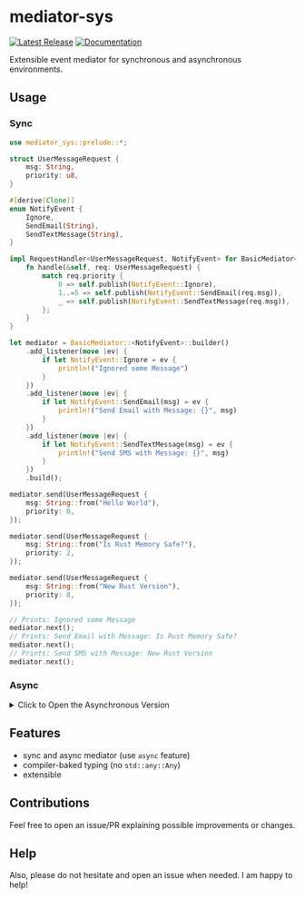 # mediator-sys
[![Latest Release][crates-io-badge]][crates-io-url]
[![Documentation][docs-rs-img]][docs-rs-url]

Extensible event mediator for synchronous and asynchronous environments.

## Usage
### Sync
```rust
use mediator_sys::prelude::*;

struct UserMessageRequest {
    msg: String,
    priority: u8,
}

#[derive(Clone)]
enum NotifyEvent {
    Ignore,
    SendEmail(String),
    SendTextMessage(String),
}

impl RequestHandler<UserMessageRequest, NotifyEvent> for BasicMediator<NotifyEvent> {
    fn handle(&self, req: UserMessageRequest) {
        match req.priority {
            0 => self.publish(NotifyEvent::Ignore),
            1..=5 => self.publish(NotifyEvent::SendEmail(req.msg)),
            _ => self.publish(NotifyEvent::SendTextMessage(req.msg)),
        };
    }
}

let mediator = BasicMediator::<NotifyEvent>::builder()
    .add_listener(move |ev| {
        if let NotifyEvent::Ignore = ev {
            println!("Ignored some Message")
        }
    })
    .add_listener(move |ev| {
        if let NotifyEvent::SendEmail(msg) = ev {
            println!("Send Email with Message: {}", msg)
        }
    })
    .add_listener(move |ev| {
        if let NotifyEvent::SendTextMessage(msg) = ev {
            println!("Send SMS with Message: {}", msg)
        }
    })
    .build();

mediator.send(UserMessageRequest {
    msg: String::from("Hello World"),
    priority: 0,
});

mediator.send(UserMessageRequest {
    msg: String::from("Is Rust Memory Safe?"),
    priority: 2,
});

mediator.send(UserMessageRequest {
    msg: String::from("New Rust Version"),
    priority: 8,
});

// Prints: Ignored some Message
mediator.next();
// Prints: Send Email with Message: Is Rust Memory Safe?
mediator.next();
// Prints: Send SMS with Message: New Rust Version
mediator.next();

```

### Async
<details>
    <summary>Click to Open the Asynchronous Version</summary>

    ```rust
    use mediator_sys::prelude::*;
    use async_trait::async_trait;

    struct UserMessageRequest {
        msg: String,
        priority: u8,
    }

    #[derive(Clone)]
    enum NotifyEvent {
        Ignore,
        SendEmail(String),
        SendTextMessage(String),
    }

    #[async_trait]
    impl AsyncRequestHandler<UserMessageRequest, NotifyEvent> for BasicAsyncMediator<NotifyEvent> {
        async fn handle(&self, req: UserMessageRequest) {
            match req.priority {
                0 => self.publish(NotifyEvent::Ignore).await,
                1..=5 => self.publish(NotifyEvent::SendEmail(req.msg)).await,
                _ => self.publish(NotifyEvent::SendTextMessage(req.msg)).await,
            };
        }
    }

    let mediator = BasicMediator::<NotifyEvent>::builder()
        .add_listener(move |ev| {
            if let NotifyEvent::Ignore = ev {
                println!("Ignored some Message")
            }
        })
        .add_listener(move |ev| {
            if let NotifyEvent::SendEmail(msg) = ev {
                println!("Send Email with Message: {}", msg)
            }
        })
        .add_listener(move |ev| {
            if let NotifyEvent::SendTextMessage(msg) = ev {
                println!("Send SMS with Message: {}", msg)
            }
        })
        .build();

    async_std::task::block_on(async {
        let async_mediator = BasicAsyncMediator::<NotifyEvent>::from(mediator);

        async_mediator.send(UserMessageRequest {
            msg: String::from("Hello World"),
            priority: 0,
        }).await;
    
        async_mediator.send(UserMessageRequest {
            msg: String::from("Is Rust Memory Safe?"),
            priority: 2,
        }).await;
    
        async_mediator.send(UserMessageRequest {
            msg: String::from("New Rust Version"),
            priority: 8,
        }).await;

        async_mediator.next().await;
        async_mediator.next().await;
        async_mediator.next().await;
    });
    ```
</details>

## Features
- sync and async mediator (use `async` feature)
- compiler-baked typing (no `std::any::Any`)
- extensible

## Contributions
Feel free to open an issue/PR explaining possible improvements or changes.

## Help
Also, please do not hesitate and open an issue when needed. I am happy to help!

[crates-io-badge]: https://img.shields.io/crates/v/mediator-sys.svg
[crates-io-url]: https://crates.io/crates/mediator-sys
[docs-rs-img]: https://docs.rs/mediator-sys/badge.svg
[docs-rs-url]: https://docs.rs/mediator-sys
